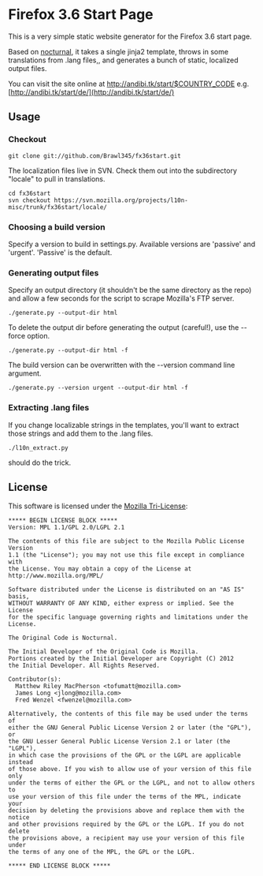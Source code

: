 # Firefox 3.6 Start Page

This is a very simple static website generator for the Firefox 3.6 start page.

Based on [nocturnal](https://github.com/mozilla/nocturnal/), it takes a single
jinja2 template, throws in some translations from .lang files,, and generates a
bunch of static, localized output files.

You can visit the site online at http://andibi.tk/start/$COUNTRY_CODE e.g. [http://andibi.tk/start/de/](http://andibi.tk/start/de/)

## Usage

### Checkout

    git clone git://github.com/Brawl345/fx36start.git

The localization files live in SVN. Check them out into the subdirectory
"locale" to pull in translations.

    cd fx36start
    svn checkout https://svn.mozilla.org/projects/l10n-misc/trunk/fx36start/locale/

### Choosing a build version

Specify a version to build in settings.py. Available versions are 'passive' and 'urgent'.
'Passive' is the default.

### Generating output files

Specify an output directory (it shouldn't be the same directory as the repo) and allow
a few seconds for the script to scrape Mozilla's FTP server.

    ./generate.py --output-dir html

To delete the output dir before generating the output (careful!), use
the --force option.

    ./generate.py --output-dir html -f

The build version can be overwritten with the --version command line argument.

    ./generate.py --version urgent --output-dir html -f

### Extracting .lang files

If you change localizable strings in the templates, you'll want to extract those
strings and add them to the .lang files.

    ./l10n_extract.py

should do the trick.

## License

This software is licensed under the [Mozilla Tri-License][MPL]:

    ***** BEGIN LICENSE BLOCK *****
    Version: MPL 1.1/GPL 2.0/LGPL 2.1

    The contents of this file are subject to the Mozilla Public License Version
    1.1 (the "License"); you may not use this file except in compliance with
    the License. You may obtain a copy of the License at
    http://www.mozilla.org/MPL/

    Software distributed under the License is distributed on an "AS IS" basis,
    WITHOUT WARRANTY OF ANY KIND, either express or implied. See the License
    for the specific language governing rights and limitations under the
    License.

    The Original Code is Nocturnal.

    The Initial Developer of the Original Code is Mozilla.
    Portions created by the Initial Developer are Copyright (C) 2012
    the Initial Developer. All Rights Reserved.

    Contributor(s):
      Matthew Riley MacPherson <tofumatt@mozilla.com>
      James Long <jlong@mozilla.com>
      Fred Wenzel <fwenzel@mozilla.com>

    Alternatively, the contents of this file may be used under the terms of
    either the GNU General Public License Version 2 or later (the "GPL"), or
    the GNU Lesser General Public License Version 2.1 or later (the "LGPL"),
    in which case the provisions of the GPL or the LGPL are applicable instead
    of those above. If you wish to allow use of your version of this file only
    under the terms of either the GPL or the LGPL, and not to allow others to
    use your version of this file under the terms of the MPL, indicate your
    decision by deleting the provisions above and replace them with the notice
    and other provisions required by the GPL or the LGPL. If you do not delete
    the provisions above, a recipient may use your version of this file under
    the terms of any one of the MPL, the GPL or the LGPL.

    ***** END LICENSE BLOCK *****

[MPL]: http://www.mozilla.org/MPL/
